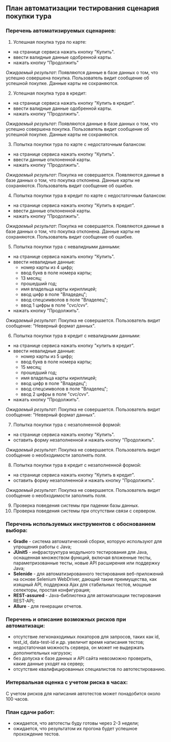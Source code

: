## План автоматизации тестирования сценария покупки тура

### Перечень автоматизируемых сценариев:

1. Успешная покупка тура по карте:
- на странице сервиса нажать кнопку "Купить".
- ввести валидные данные одобренной карты.
- нажать кнопку "Продолжить"

*Ожидаемый результат*: Появляются данные в базе данных о том, что успешно совершена покупка. Пользователь видит сообщение об успешной покупке. Данные карты не сохраняются.

2. Успешная покупка тура в кредит:
- на странице сервиса нажать кнопку "Купить в кредит".
- ввести валидные данные одобренной карты.
- нажать кнопку "Продолжить".

*Ожидаемый результат*: Появляются данные в базе данных о том, что успешно совершена покупка. Пользователь видит сообщение об успешной покупке. Данные карты не сохраняются.

3. Попытка покупки тура по карте с недостаточным балансом:
- на странице сервиса нажать кнопку "Купить".
- ввести данные отклоненной карты.
- нажать кнопку "Продолжить".

*Ожидаемый результат*: Покупка не совершается. Появляются данные в базе данных о том, что покупка отклонена. Данные карты не сохраняются. Пользователь видит сообщение об ошибке.

4. Попытка покупки тура в кредит по карте с недостаточным балансом:
- на странице сервиса нажать кнопку "Купить в кредит".
- ввести данные отклоненной карты.
- нажать кнопку "Продолжить".

*Ожидаемый результат*: Покупка не совершается. Появляются данные в базе данных о том, что покупка отклонена. Данные карты не сохраняются. Пользователь видит сообщение об ошибке.

5. Попытка покупки тура с невалидными данными:
- на странице сервиса нажать кнопку "Купить".
- ввести невалидные данные:
    - номер карты из 4 цифр;
    - ввод букв в поле номера карты;
    - 13 месяц;
    - прошедший год;
    - имя владельца карты кириллицей;
    - ввод цифр в поле "Владедец";
    - ввод спецсимволов в поле "Владелец";
    - ввод 1 цифры в поле "cvc/cvv".
- нажать кнопку "Продолжить".

*Ожидаемый результат*: Покупка не совершается. Пользователь видит сообщение: "Неверный формат данных".

6. Попытка покупки тура в кредит с невалидными данными:
- на странице сервиса нажать кнопку "купить в кредит".
- ввести невалидные данные:
    - номер карты из 5 цифр;
    - ввод букв в поле номера карты;
    - 15 месяц;
    - прошедший год;
    - имя владельца карты кириллицей;
    - ввод цифр в поле "Владедец";
    - ввод спецсимволов в поле "Владелец";
    - ввод 2 цифры в поле "cvc/cvv".
- нажать кнопку "Продолжить".

*Ожидаемый результат*: Покупка не совершается. Пользователь видит сообщение: "Неверный формат данных".

7. Попытка покупки тура с незаполненной формой:
- на странице сервиса нажать кнопку "Купить".
- оставить форму незаполненной и нажать кнопку "Продолжить".

*Ожидаемый результат*: Покупка не совершается. Пользователь видит сообщение о необходимости заполнять поля.

8. Попытка покупки тура в кредит с незаполненной формой:
- на странице сервиса нажать кнопку "Купить в кредит".
- оставить форму незаполненной и нажать кнопку "Продолжить".

*Ожидаемый результат*: Покупка не совершается. Пользователь видит сообщение о необходимости заполнить поля.

9. Проверка поведения системы при падении базы данных.
10. Проверка поведения системы при отсутствии связи с сервером.

### Перечень используемых инструментов с обоснованием выбора:

- **Gradle** - система автоматический сборки, которую используют для упрощения работы с Java;
- **JUnit5** - инфраструктура модульного тестирования для Java, оснащенная множеством функций, включая вложенные тесты, параметризованные тесты, новые API расширения или поддержку Java;
- **Selenide** - для автоматизированного тестирования веб-приложений на основе Selenium WebDriver, дающий такие преимущества, как изящный API, поддержка Ajax для стабильных тестов, мощные селекторы, простая конфигурация;
- **REST-assured** - Java-библиотека для автоматизации тестирования REST-API;
- **Allure** - для генерации отчетов.

### Перечень и описание возможных рисков при автоматизаци:

- отсутствие легконаходимых локаторов для запросов, таких как id, test_id, data-test-id и др. увеличит время написания тестов;
- недостаточная можность сервера, он может не выдержать дополнительных нагрузок;
- без допуска к базе данных и API сайта невозможно проверить, какие данные уходят на сервер;
- отсутствие квалифицированных специалистов по автотестированию.

### Интервальная оценка с учетом риска в часах:

С учетом рисков для написания автотестов может понадобится около 100 часов.

### План сдачи работ:

- ожидается, что автотесты буду готовы через 2-3 недели;
- ожидается, что результатом их прогона будет успешное прохождение тестов.







